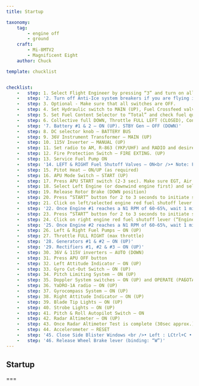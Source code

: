 ```yaml
---
title: Startup

taxonomy:
    tag:
        - engine off
        - ground
    craft:
        - Mi-8MTV2
        - Magnificent Eight
    author: Chuck

template: chucklist


checklist:
    -   step: 1. Select Flight Engineer by pressing “3” and turn on all circuit breakers by clicking handles.
    -   step: '2. Turn off Anti-Ice system breakers if you are flying in a hot day (above 0 deg C). Tip: these breakers are to the right of the two breakers that are OFF by default.'
    -   step: 3. Optional - Make sure that all switches are OFF.
    -   step: 4. Set Hydraulic switch to MAIN (UP), Fuel Crossfeed valve ON (UP) and Fuel Bypass OFF (DOWN).
    -   step: 5. Set Fuel Content Selector to “Total” and check fuel quantity.
    -   step: 6. Collective full DOWN, Throttle FULL LEFT (CLOSED), Condition Levers MIDDLE
    -   step: '7. Battery #1 & 2 – ON (UP). STBY Gen – OFF (DOWN)'
    -   step: 8. DC selector knob – BATTERY BUS
    -   step: 9. 36V Instrument Transformer – MAIN (UP)
    -   step: 10. 115V Inverter – MANUAL (UP)
    -   step: 11. Set radio to AM, R-863 (УКР/UHF) and RADIO and desired frequency (tower).
    -   step: 12. Fire Protection Switch – FIRE EXTING. (UP)
    -   step: 13. Service Fuel Pump ON
    -   step: '14. LEFT & RIGHT Fuel Shutoff Valves – ON<br />• Note: Flip red cover switch'
    -   step: 15. Pitot Heat – ON/UP (as required)
    -   step: 16. APU Mode Switch – START (UP)
    -   step: 17. Press APU START switch (2-3 sec). Make sure EGT, Air and Oil Pressure are rising within 9 seconds. Wait until APU has stabilized (1 min approx.)
    -   step: 18. Select Left Engine (or downwind engine first) and select “START” (UP) starting mode.
    -   step: 19. Release Rotor Brake (DOWN position)
    -   step: 20. Press “START” button for 2 to 3 seconds to initiate start sequence.
    -   step: 21. Click on left/selected engine red fuel shutoff lever (“Engine Stop”) to push it forward . RPM should begin to rise.
    -   step: '22. Once Engine #1 reaches a N1 RPM of 60-65%, wait 1 minute for APU to cool down (optional) and select right engine.'
    -   step: 23. Press “START” button for 2 to 3 seconds to initiate start sequence of second engine.
    -   step: 24. Click on right engine red fuel shutoff lever (“Engine Stop”) to push it forward. RPM should begin to rise.
    -   step: '25. Once Engine #2 reaches a N1 RPM of 60-65%, wait 1 minute for APU to cool down and stabilize.'
    -   step: 26. Left & Right Fuel Pumps – ON (UP)
    -   step: 27. Throttle FULL RIGHT (max throttle)
    -   step: '28. Generators #1 & #2 – ON (UP)'
    -   step: '29. Rectifiers #1, #2 & #3 – ON (UP)'
    -   step: 30. 36V & 115V inverters – AUTO (DOWN)
    -   step: 31. Press APU OFF button
    -   step: 32. Left Attitude Indicator – ON (UP)
    -   step: 33. Gyro Cut-Out Switch – ON (UP)
    -   step: 34. Pitch Limiting System – ON (UP)
    -   step: 35. Doppler System switches – ON (UP) and OPERATE (РАБОТА) (behind co-pilot seat)
    -   step: 36. YaDRO-1A radio – ON (UP)
    -   step: 37. Gyrocompass System – ON (UP)
    -   step: 38. Right Attitude Indicator – ON (UP)
    -   step: 39. Blade Tip Lights – ON (UP)
    -   step: 40. Strobe Lights – ON (UP)
    -   step: 41. Pitch & Roll Autopilot Switch – ON
    -   step: 42. Radar Altimeter – ON (UP)
    -   step: 43. Once Radar Altimeter Test is complete (30sec approx.), rotate (mousewheel scroll)yellow knob until radar altimeter warning light is reset.
    -   step: 44. Accelerometer – RESET
    -   step: '45. Close Side Blister Windows <br />• Left : LCtrl+C • Right: LShift+C'
    -   step: '46. Release Wheel Brake lever (binding: “W”)'
---
```


## Startup

===
 